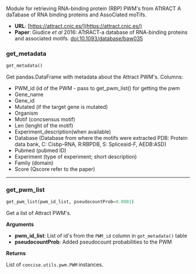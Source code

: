 Module for retrieving RNA-binding protein (RBP) PWM's from ATtRACT A daTabase of RNA binding proteins and AssoCiated moTifs.

- **URL**: [https://attract.cnic.es/](https://attract.cnic.es/)
- **Paper**: Giudice *et al* 2016: ATtRACT-a database of RNA-binding proteins and associated motifs. [doi:10.1093/database/baw035](https://doi.org/10.1093/database/baw035)


### get_metadata


```python
get_metadata()
```



Get pandas.DataFrame with metadata about the Attract PWM's. Columns:

- PWM_id (id of the PWM - pass to get_pwm_list() for getting the pwm
- Gene_name
- Gene_id
- Mutated	(if the target gene is mutated)
- Organism
- Motif (concsensus motif)
- Len	(lenght of the motif)
- Experiment_description(when available)
- Database (Database from where the motifs were extracted PDB: Protein data bank, C: Cisbp-RNA, R:RBPDB, S: Spliceaid-F, AEDB:ASD)
- Pubmed (pubmed ID)
- Experiment (type of experiment; short description)
- Family (domain)
- Score (Qscore refer to the paper)

----

### get_pwm_list


```python
get_pwm_list(pwm_id_list, pseudocountProb=0.0001)
```


Get a list of Attract PWM's.

__Arguments__

- __pwm_id_list__: List of id's from the `PWM_id` column in `get_metadata()` table
- __pseudocountProb__: Added pseudocount probabilities to the PWM

__Returns__

List of `concise.utils.pwm.PWM` instances.

